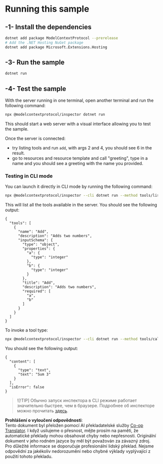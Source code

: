 <!--
CO_OP_TRANSLATOR_METADATA:
{
  "original_hash": "d1954cd45a2563dfea43bfe48cccb0c8",
  "translation_date": "2025-05-27T16:21:51+00:00",
  "source_file": "03-GettingStarted/01-first-server/solution/dotnet/README.md",
  "language_code": "cs"
}
-->
# Running this sample

## -1- Install the dependencies

```bash
dotnet add package ModelContextProtocol --prerelease
# Add the .NET Hosting NuGet package
dotnet add package Microsoft.Extensions.Hosting
```

## -3- Run the sample


```bash
dotnet run
```

## -4- Test the sample

With the server running in one terminal, open another terminal and run the following command:

```bash
npx @modelcontextprotocol/inspector dotnet run
```

This should start a web server with a visual interface allowing you to test the sample.

Once the server is connected: 

- try listing tools and run `add`, with args 2 and 4, you should see 6 in the result.
- go to resources and resource template and call "greeting", type in a name and you should see a greeting with the name you provided.

### Testing in CLI mode

You can launch it directly in CLI mode by running the following command:

```bash
npx @modelcontextprotocol/inspector --cli dotnet run --method tools/list
```

This will list all the tools available in the server. You should see the following output:

```text
{
  "tools": [
    {
      "name": "Add",
      "description": "Adds two numbers",
      "inputSchema": {
        "type": "object",
        "properties": {
          "a": {
            "type": "integer"
          },
          "b": {
            "type": "integer"
          }
        },
        "title": "Add",
        "description": "Adds two numbers",
        "required": [
          "a",
          "b"
        ]
      }
    }
  ]
}
```

To invoke a tool type:

```bash
npx @modelcontextprotocol/inspector --cli dotnet run --method tools/call --tool-name Add --tool-arg a=1 --tool-arg b=2
```

You should see the following output:

```text
{
  "content": [
    {
      "type": "text",
      "text": "Sum 3"
    }
  ],
  "isError": false
}
```

> ![!TIP]
> Обычно запуск инспектора в CLI режиме работает значительно быстрее, чем в браузере.
> Подробнее об инспекторе можно прочитать [здесь](https://github.com/modelcontextprotocol/inspector).

**Prohlášení o vyloučení odpovědnosti**:  
Tento dokument byl přeložen pomocí AI překladatelské služby [Co-op Translator](https://github.com/Azure/co-op-translator). I když usilujeme o přesnost, mějte prosím na paměti, že automatické překlady mohou obsahovat chyby nebo nepřesnosti. Originální dokument v jeho rodném jazyce by měl být považován za závazný zdroj. Pro důležité informace se doporučuje profesionální lidský překlad. Nejsme odpovědní za jakékoliv nedorozumění nebo chybné výklady vyplývající z použití tohoto překladu.